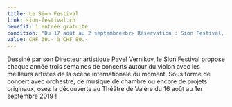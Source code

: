 ```yaml
---
title: Le Sion Festival
link: sion-festival.ch
benefit: 1 entrée gratuite
condition: "Du 17 août au 2 septembre<br> Réservation : Sion Festival, info@sion-festival.ch, 027 323 43 17 Directement sur place les soirs de concerts<br>(Catégorie 2 ou inférieure)"
value: CHF 30.- à CHF 80.-
---
```


Dessiné par son Directeur
artistique Pavel Vernikov, le
Sion Festival propose chaque
année trois semaines de concerts
autour du violon avec les
meilleurs artistes de la scène
internationale du moment.
Sous forme de concert avec
orchestre, de musique de
chambre ou encore de projets
originaux, osez la découverte
au Théâtre de Valère du
16 août au 1er septembre 2019 !
